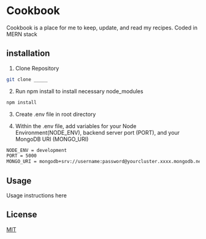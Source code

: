 # Cookbook

Cookbook is a place for me to keep, update, and read my recipes. Coded in MERN stack

## installation

1. Clone Repository

```bash
git clone _____
```

2. Run npm install to install necessary node_modules

```bash
npm install
```

3. Create .env file in root directory

4. Within the .env file, add variables for your Node Environment(NODE_ENV), backend server port (PORT), and your MongoDB URI (MONGO_URI)

```bash
NODE_ENV = development
PORT = 5000
MONGO_URI = mongodb+srv://username:password@yourcluster.xxxx.mongodb.net/?retryWrites=true&w=majority
```

## Usage

Usage instructions here

## License

[MIT](https://choosealicense.com/licenses/mit/)

```

```
